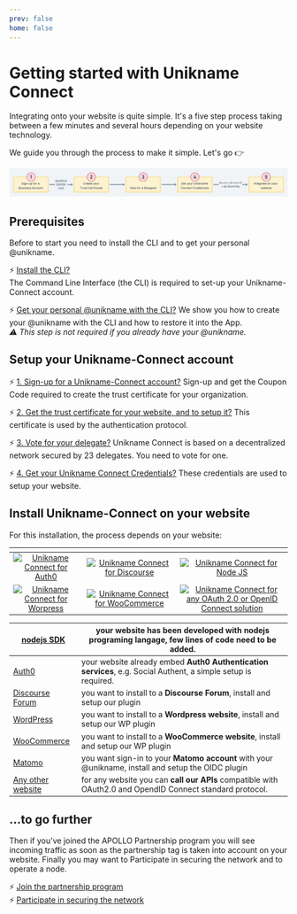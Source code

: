 ```yaml
---
prev: false
home: false
---
```


# Getting started with Unikname Connect

Integrating <brand name="UNC"/> onto your website is quite simple. It's a five step process taking between a few minutes and several hours depending on your website technology. 

We guide you through the process to make it simple. Let's go 👉

![install-unikname-connect-5-steps](./images/install-unikname-connect-5-steps.png)


## Prerequisites

Before to start you need to install the CLI and to get your personal @unikname.

:zap: [Install the CLI?](./howto-install-uns-cli)  
<hbox>The <brand name="uns"/> Command Line Interface (the CLI) is required to set-up your Unikname-Connect account.</hbox>

:zap: [Get your personal @unikname with the CLI?](./howto-get-my-unikname-via-cli)
<hbox>We show you how to create your @unikname with the CLI and how to restore it into the App.  
_:warning: This step is not required if you already have your @unikname._</hbox>

## Setup your Unikname-Connect account

:zap: [1. Sign-up for a Unikname-Connect account?](./howto-signup-unconnect-account)
<hbox>Sign-up and get the Coupon Code required to create the trust certificate for your organization.</hbox>

:zap: [2. Get the trust certificate for your website, and to setup it?](./howto-create-unikname-trust-certificate-organization)
<hbox>This certificate is used by the <brand name="UNC"/> authentication protocol.</hbox>

:zap: [3. Vote for your delegate?](./howto-vote-for-delegate-organization)
<hbox>Unikname Connect is based on a decentralized network secured by 23 delegates. You need to vote for one.</hbox>

:zap: [4. Get your Unikname Connect Credentials?](./howto-get-unikname-connect-credentials)
<hbox>These credentials are used to setup your website.</hbox>

## Install Unikname-Connect on your website

For this installation, the process depends on your website:

| <!-- -->    | <!-- -->    | <!-- -->    |
|:-------------:|:-------------:|:-------------:|
| [![][auth0-logo]](integration-technology/auth0/)       | [![][discourse-logo]](integration-technology/discourse/)        | [![][nodejs-logo]](integration-technology/nodejs/) |
| [![][wordpress-logo]](integration-technology/wordpress/) | [![][woocommerce-logo]](integration-technology/woocommerce/) | [![][oauth2.0-oidc-logo]](integration-technology/oauth2.0-openidconnect/) | 

[auth0-logo]: ./integration-technology/auth0/auth0-logo.png "Unikname Connect for Auth0"
[discourse-logo]: ./integration-technology/discourse/discourse-logo.png "Unikname Connect for Discourse"
[nodejs-logo]: ./integration-technology/nodejs/nodejs-logo.png "Unikname Connect for Node JS"
[wordpress-logo]: ./integration-technology/wordpress/wordpress-logo.png "Unikname Connect for Worpress"
[woocommerce-logo]: ./integration-technology/woocommerce/woocommerce-logo.png "Unikname Connect for WooCommerce"
[oauth2.0-oidc-logo]: ./integration-technology/oauth2.0-openidconnect/oauth2.0-openidconnect-logo.png "Unikname Connect for any OAuth 2.0 or OpenID Connect solution"

<hbox>

|[nodejs SDK](./integration-technology/nodejs) | your website has been developed with **nodejs programing langage**, few lines of code need to be added. |
|-|-|
|[Auth0](./integration-technology/auth0) | your website already embed **Auth0 Authentication services**, e.g. Social Authent, a simple setup is required. |
|[Discourse Forum](./integration-technology/discourse) | you want to install to a **Discourse Forum**, install and setup our plugin |
|[WordPress](./integration-technology/wordpress) | you want to install to a **Wordpress website**, install and setup our WP plugin |
|[WooCommerce](./integration-technology/woocommerce) | you want to install to a **WooCommerce website**, install and setup our WP plugin |
|[Matomo](./integration-technology/matomo) | you want sign-in to your **Matomo account** with your @unikname, install and setup the OIDC plugin |
|[Any other website](./integration-technology/oauth2.0-openidconnect) | for any website you can **call our APIs** compatible with OAuth2.0 and OpendID Connect standard protocol. |
  
</hbox>

<hseparator/>

## ...to go further

Then if you've joined the APOLLO Partnership program you will see incoming traffic as soon as the partnership tag is taken into account on your website. Finally you may want to Participate in securing the network and to operate a node. 

:zap: [Join the partnership program](./howto-join-the-partnership-program)  
:zap: [Participate in securing the network](/5-security/securing-the-uns-network.html)

